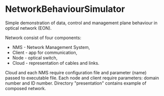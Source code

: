 # NetworkBehaviourSimulator
Simple demonstration of data, control and management plane behaviour in optical network (EON).

Network consist of four components:
- NMS - Network Management System,
- Client - app for communication,
- Node - optical switch,
- Cloud - representation of cables and links.

Cloud and each NMS require configuration file and parameter (name) passed to executable file. Each node and client require parameters: domain number and ID number.
Directory "presentation" contains example of composed network.
